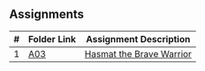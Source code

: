 ## Assignments

|  #  | Folder Link                            | Assignment Description                               |
| :-: | -------------------------------------- | ---------------------------------------------------- |
|  1  | [A03](./A03) | [Hasmat the Brave Warrior](./A03/README.md) |
